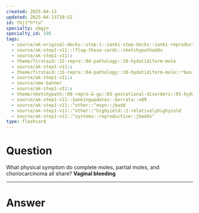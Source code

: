 ```yaml
---
created: 2025-04-13
updated: 2025-04-13T10:52
id: thj1*h*tu^
specialty: obgyn
specialty_id: 195
tags:
  - source/ak-original-decks::step-1::zanki-step-decks::zanki-reproductive::reproductive-pathology
  - source/ak-step1-v11::!flag-these-cards::sketchypathadds
  - source/ak-step1-v11::
  - theme/firstaid::15-repro::04-pathology::10-hydatidiform-mole
  - source/ak-step1-v11::
  - theme/firstaid::15-repro::04-pathology::10-hydatidiform-mole::*basics
  - source/ak-step1-v11::
  - source/ome-banner
  - source/ak-step1-v11::
  - theme/sketchypath::08-repro-&-gu::03-gestational-disorders::01-hydatidiform-mole-&-choriocarcinoma
  - source/ak-step1-v11::$ankingupdates::$errata::v09
  - source/ak-step1-v11::^other::^expn::jbadd
  - source/ak-step1-v11::^other::^highyield::2-relativelyhighyield
  - source/ak-step1-v11::^systems::reproductive::jbadds"
type: flashcard
---
```


# Question
What physical symptom do complete moles, partial moles, and choriocarcinoma all share?   **Vaginal bleeding**

---

# Answer
